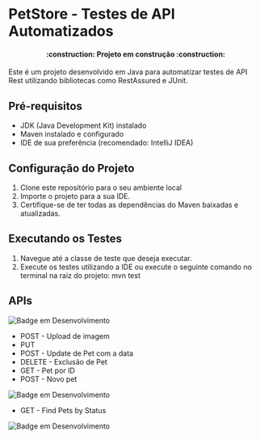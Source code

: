# PetStore - Testes de API Automatizados

<h4 align="center"> 
    :construction:  Projeto em construção  :construction:
</h4>


Este é um projeto desenvolvido em Java para automatizar testes de API Rest utilizando bibliotecas como RestAssured e JUnit.

## Pré-requisitos

- JDK (Java Development Kit) instalado
- Maven instalado e configurado
- IDE de sua preferência (recomendado: IntelliJ IDEA)

## Configuração do Projeto

1. Clone este repositório para o seu ambiente local
2. Importe o projeto para a sua IDE.
3. Certifique-se de ter todas as dependências do Maven baixadas e atualizadas.

## Executando os Testes

1. Navegue até a classe de teste que deseja executar.
2. Execute os testes utilizando a IDE ou execute o seguinte comando no terminal na raiz do projeto: mvn test

## APIs
![Badge em Desenvolvimento](https://img.shields.io/static/v1?label=STATUS&message=%20PENDENTE&olor=gray&style=for-the-badge)
* POST - Upload de imagem
* PUT
* POST - Update de Pet com a data
* DELETE - Exclusão de Pet
* GET - Pet por ID
* POST - Novo pet

![Badge em Desenvolvimento](https://img.shields.io/static/v1?label=STATUS&message=EM%20DESENVOLVIMENTO&color=blue&style=for-the-badge)

* GET - Find Pets by Status

![Badge em Desenvolvimento](http://img.shields.io/static/v1?label=STATUS&message=%20CONCLUÍDO&color=GREEN&style=for-the-badge)
